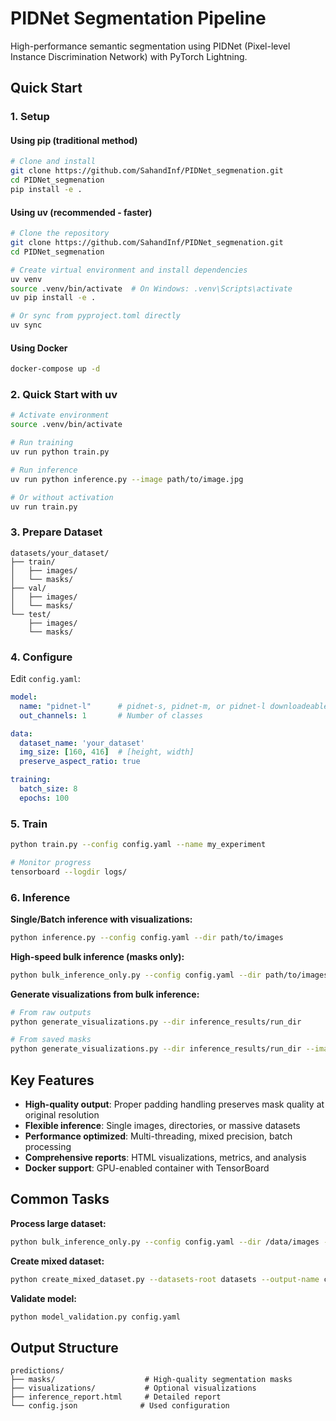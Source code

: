 # PIDNet Segmentation Pipeline

High-performance semantic segmentation using PIDNet (Pixel-level Instance Discrimination Network) with PyTorch Lightning.

## Quick Start

### 1. Setup

#### Using pip (traditional method)
```bash
# Clone and install
git clone https://github.com/SahandInf/PIDNet_segmenation.git
cd PIDNet_segmenation
pip install -e .
```

#### Using uv (recommended - faster)
```bash
# Clone the repository
git clone https://github.com/SahandInf/PIDNet_segmenation.git
cd PIDNet_segmenation

# Create virtual environment and install dependencies
uv venv
source .venv/bin/activate  # On Windows: .venv\Scripts\activate
uv pip install -e .

# Or sync from pyproject.toml directly
uv sync
```

#### Using Docker
```bash
docker-compose up -d
```

### 2. Quick Start with uv

```bash
# Activate environment
source .venv/bin/activate

# Run training
uv run python train.py

# Run inference
uv run python inference.py --image path/to/image.jpg

# Or without activation
uv run train.py
```

### 3. Prepare Dataset
```
datasets/your_dataset/
├── train/
│   ├── images/
│   └── masks/
├── val/
│   ├── images/
│   └── masks/
└── test/
    ├── images/
    └── masks/
```

### 4. Configure
Edit `config.yaml`:
```yaml
model:
  name: "pidnet-l"      # pidnet-s, pidnet-m, or pidnet-l downloadeable here: https://github.com/XuJiacong/PIDNet
  out_channels: 1       # Number of classes

data:
  dataset_name: 'your_dataset'
  img_size: [160, 416]  # [height, width]
  preserve_aspect_ratio: true

training:
  batch_size: 8
  epochs: 100
```

### 5. Train
```bash
python train.py --config config.yaml --name my_experiment

# Monitor progress
tensorboard --logdir logs/
```

### 6. Inference

**Single/Batch inference with visualizations:**
```bash
python inference.py --config config.yaml --dir path/to/images
```

**High-speed bulk inference (masks only):**
```bash
python bulk_inference_only.py --config config.yaml --dir path/to/images --recursive
```

**Generate visualizations from bulk inference:**
```bash
# From raw outputs
python generate_visualizations.py --dir inference_results/run_dir

# From saved masks
python generate_visualizations.py --dir inference_results/run_dir --image_dir path/to/original/images --from_masks
```

## Key Features

- **High-quality output**: Proper padding handling preserves mask quality at original resolution
- **Flexible inference**: Single images, directories, or massive datasets
- **Performance optimized**: Multi-threading, mixed precision, batch processing
- **Comprehensive reports**: HTML visualizations, metrics, and analysis
- **Docker support**: GPU-enabled container with TensorBoard

## Common Tasks

**Process large dataset:**
```bash
python bulk_inference_only.py --config config.yaml --dir /data/images --batch_size 16 --workers 8
```

**Create mixed dataset:**
```bash
python create_mixed_dataset.py --datasets-root datasets --output-name combined
```

**Validate model:**
```bash
python model_validation.py config.yaml
```

## Output Structure

```
predictions/
├── masks/                    # High-quality segmentation masks
├── visualizations/           # Optional visualizations
├── inference_report.html     # Detailed report
└── config.json              # Used configuration
```

